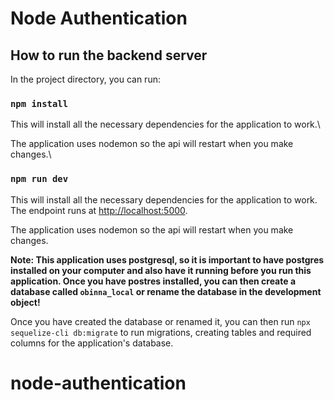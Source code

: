 # Node Authentication

## How to run the backend server

In the project directory, you can run:

### `npm install`

This will install all the necessary dependencies for the application to work.\

The application uses nodemon so the api will restart when you make changes.\

### `npm run dev`

This will install all the necessary dependencies for the application to work.\
The endpoint runs at [http://localhost:5000](http://localhost:5000).

The application uses nodemon so the api will restart when you make changes.

**Note: This application uses postgresql, so it is important to have postgres installed on your computer and also have it running before you run this application. Once you have postres installed, you can then create a database called `obinna_local` or rename the database in the development object!**

Once you have created the database or renamed it, you can then run `npx sequelize-cli db:migrate` to run migrations, creating tables and required columns for the application's database.
# node-authentication
